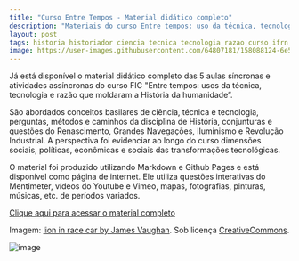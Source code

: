 ```yaml
---
title: "Curso Entre Tempos - Material didático completo"
description: "Materiais do curso Entre tempos: uso da técnica, tecnologia e razão que moldaram a História da humanidade"
layout: post
tags: historia historiador ciencia tecnica tecnologia razao curso ifrn history fic detetive metodo cientifico ideia
image: https://user-images.githubusercontent.com/64807181/158088124-6e5c28a4-4a32-4a83-878e-4619633c31f4.png
---
```


Já está disponível o material didático completo das 5 aulas síncronas e atividades assíncronas do curso FIC "Entre tempos: usos da técnica, tecnologia e razão que moldaram a História da humanidade”.

São abordados conceitos basilares de ciência, técnica e tecnologia, perguntas, métodos e caminhos da disciplina de História, conjunturas e questões do Renascimento, Grandes Navegações, Iluminismo e Revolução Industrial. A perspectiva foi evidenciar ao longo do curso dimensões sociais, políticas, econômicas e sociais das transformações tecnológicas. 

O material foi produzido utilizando Markdown e Github Pages e está disponível como página de internet. Ele utiliza questões interativas do Mentimeter, vídeos do Youtube e Vimeo, mapas, fotografias, pinturas, músicas, etc. de períodos variados.

[Clique aqui para acessar o material completo](/_pages/entre-tempos/entre-tempos/)

Imagem: [lion in race car by James Vaughan](https://www.flickr.com/photos/40143737@N02/4421140135). Sob licença [CreativeCommons](https://search.openverse.engineering/image/abeb453f-98fe-4665-b564-4b86e7cc9906).

![image](https://user-images.githubusercontent.com/64807181/158088124-6e5c28a4-4a32-4a83-878e-4619633c31f4.png)
